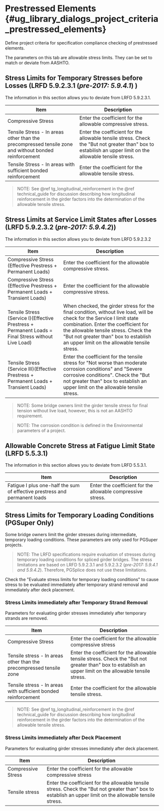 Prestressed Elements {#ug_library_dialogs_project_criteria_prestressed_elements}
==============================================
Define project criteria for specification compliance checking of prestressed elements.

The parameters on this tab are allowable stress limits. They can be set to match or deviate from AASHTO.

Stress Limits for Temporary Stresses before Losses (LRFD 5.9.2.3.1 (*pre-2017: 5.9.4.1*) )
-----------------------------------------------------------------
The information in this section allows you to deviate from LRFD 5.9.2.3.1.

Item | Description
-----|--------------
Compressive Stress | Enter the coefficient for the allowable compressive stress.
Tensile Stress - In areas other than the precompressed tensile zone and without bonded reinforcement | Enter the coefficient for the allowable tensile stress. Check the "But not greater than" box to estabilish an upper limit on the allowable tensile stress.
Tensile Stress - In areas with sufficient bonded reinforcement | Enter the coefficient for the allowable tensile stress.

> NOTE: See @ref tg_longitudinal_reinforcement in the @ref technical_guide for discussion describing how longitudinal reinforcement in the girder factors into the determination of the allowable tensile stress.

Stress Limits at Service Limit States after Losses (LRFD 5.9.2.3.2 (*pre-2017: 5.9.4.2*))
-----------------------------------------------------------------
The information in this section allows you to deviate from LRFD 5.9.2.3.2

Item | Description
-----|--------------
Compressive Stress (Effective Prestress + Permanent Loads) | Enter the coefficient for the allowable compressive stress.
Compressive Stress (Effective Prestress + Permanent Loads + Transient Loads) | Enter the coefficient for the allowable compressive stress.
Tensile Stress (Service I)(Effective Prestress + Permanent Loads = Final Stress without Live Load) | When checked, the girder stress for the final condition, without live load, will be check for the Service I limit state combination. Enter the coefficient for the allowable tensile stress. Check the "But not greater than" box to establish an upper limit on the allowable tensile stress.
Tensile Stress (Service III)(Effective Prestress + Permanent Loads + Transient Loads) | Enter the coefficient for the tensile stress for "Not worse than moderate corrosion conditions" and "Severe corrosive conditions". Check the "But not greater than" box to establish an upper limit on the allowable tensile stress.

> NOTE: Some bridge owners limit the girder tensile stress for final tension without live load, however, this is not an AASHTO requirement.

> NOTE: The corrosion condition is defined in the Environmental parameters of a project.

Allowable Concrete Stress at Fatigue Limit State (LRFD 5.5.3.1)
---------------------------------------------------------------
The information in this section allows you to deviate from LRFD 5.5.3.1.

Item | Description
-----|--------------
Fatigue I plus one-half the sum of effective prestress and permanent loads | Enter the coefficient for the allowable compressive stress.

Stress Limits for Temporary Loading Conditions (PGSuper Only)
-------------------------------------------------------------
Some bridge owners limit the girder stresses during intermediate, temporary loading conditions. These parameters are only used for PGSuper projects. 

> NOTE: The LRFD specifications require evaluation of stresses during temporary loading conditions for spliced girder bridges. The stress limitations are based on LRFD 5.9.2.3.1 and 5.9.2.3.2 (*pre-2017: 5.9.4.1 and 5.9.4.2*). Therefore, PGSplice does not use these limitations.

Check the "Evaluate stress limits for temporary loading conditions" to cause stress to be evaluated immediately after temporary strand removal and immediately after deck placement.

### Stress Limits immediately after Temporary Strand Removal ###
Parameters for evaluating girder stresses immediately after temporary strands are removed.

Item | Description
-----|----------------
Compressive Stress | Enter the coefficient for the allowable compressive stress
Tensile stress - In areas other than the precompressed tensile zone | Enter the coefficient for the allowable tensile stress. Check the "But not greater than" box to establish an upper limit on the allowable tensile stress.
Tensile stress - In areas with sufficient bonded reinforcement | Enter the coefficient for the allowable tensile stress.


> NOTE: See @ref tg_longitudinal_reinforcement in the @ref technical_guide for discussion describing how longitudinal reinforcement in the girder factors into the determination of the allowable tensile stress.


### Stress Limits immediately after Deck Placement ###
Parameters for evaluating girder stresses immediately after deck placement.

Item | Description
-----|----------------
Compressive Stress | Enter the coefficient for the allowable compressive stress
Tensile stress | Enter the coefficient for the allowable tensile stress. Check the "But not greater than" box to establish an upper limit on the allowable tensile stress.
